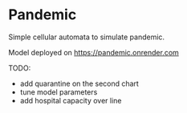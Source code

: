 # Pandemic

Simple cellular automata to simulate pandemic.

Model deployed on https://pandemic.onrender.com

TODO:

- add quarantine on the second chart
- tune model parameters
- add hospital capacity over line

